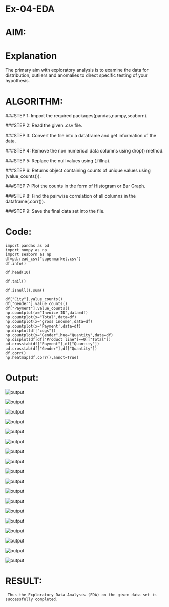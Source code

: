 # Ex-04-EDA
# AIM:
# Explanation
The primary aim with exploratory analysis is to examine the data for distribution, outliers and anomalies to direct specific testing of your hypothesis.

# ALGORITHM:
###STEP 1:
Import the required packages(pandas,numpy,seaborn).

###STEP 2:
Read the given .csv file.

###STEP 3:
Convert the file into a dataframe and get information of the data.

###STEP 4:
Remove the non numerical data columns using drop() method.

###STEP 5:
Replace the null values using (.fillna).

###STEP 6:
Returns object containing counts of unique values using (value_counts()).

###STEP 7:
Plot the counts in the form of Histogram or Bar Graph.

###STEP 8:
Find the pairwise correlation of all columns in the dataframe(.corr()).

###STEP 9:
Save the final data set into the file.
# Code:
```
import pandas as pd
import numpy as np
import seaborn as np
df=pd.read_csv("supermarket.csv")
df.info()

df.head(10)

df.tail()

df.isnull().sum()

df["City"].value_counts()
df["Gender"].value_counts()
df["Payment"].value_counts()
np.countplot(x="Invoice ID",data=df)
np.countplot(x="Total",data=df)
np.countplot(x='gross income',data=df)
np.countplot(x='Payment',data=df)
np.displot(df["cogs"])
np.countplot(x="Gender",hue="Quantity",data=df)
np.displot(df[df["Product line"]==0]["Total"])
pd.crosstab(df["Payment"],df["Quantity"])
pd.crosstab(df["Gender"],df["Quantity"])
df.corr()
np.heatmap(df.corr(),annot=True)
```
# Output:
![output](./ex.4.ds1.PNG)

![output](./ex.4.ds2.PNG)

![output](./ex.4.ds.3.PNG)

![output](./ex.4.ds4.PNG)

![output](./ex.4.ds5.PNG)

![output](./ex.4.ds6.PNG)

![output](./ex.4.ds7.PNG)

![output](./ex.4.ds8.PNG)

![output](./ex.4.ds9.PNG)

![output](./ex.4.ds10.PNG)

![output](./ex.4.ds11.PNG)

![output](./ex.4.ds12.PNG)

![output](./ex.4.ds13.PNG)

![output](./ex.4.ds14.PNG)

![output](./ex.4.ds15.PNG)

![output](./ex.4.ds16.PNG)

![output](./ex.4.ds17.PNG)

![output](./ex.4.ds18.PNG)

# RESULT:
     Thus the Exploratory Data Analysis (EDA) on the given data set is successfully completed.